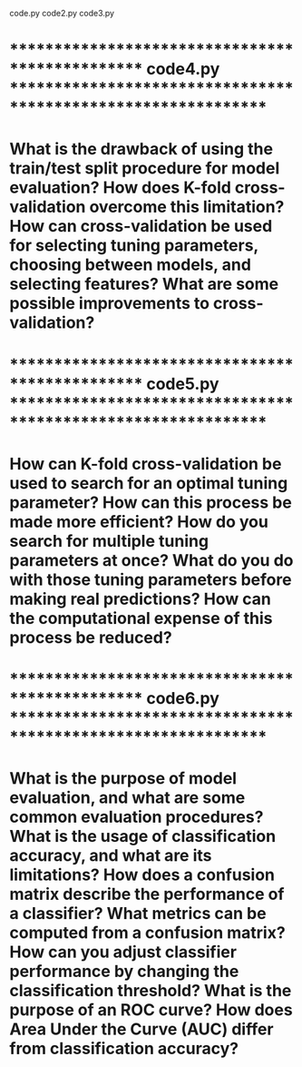 code.py
code2.py
code3.py


*********************************************** code4.py *************************************************************
======================================================================================================================
What is the drawback of using the train/test split procedure for model evaluation?
How does K-fold cross-validation overcome this limitation?
How can cross-validation be used for selecting tuning parameters, choosing between models, and selecting features?
What are some possible improvements to cross-validation?
======================================================================================================================

*********************************************** code5.py *************************************************************
======================================================================================================================
How can K-fold cross-validation be used to search for an optimal tuning parameter?
How can this process be made more efficient?
How do you search for multiple tuning parameters at once?
What do you do with those tuning parameters before making real predictions?
How can the computational expense of this process be reduced?
======================================================================================================================

*********************************************** code6.py *************************************************************
======================================================================================================================
What is the purpose of model evaluation, and what are some common evaluation procedures?
What is the usage of classification accuracy, and what are its limitations?
How does a confusion matrix describe the performance of a classifier?
What metrics can be computed from a confusion matrix?
How can you adjust classifier performance by changing the classification threshold?
What is the purpose of an ROC curve?
How does Area Under the Curve (AUC) differ from classification accuracy?
======================================================================================================================